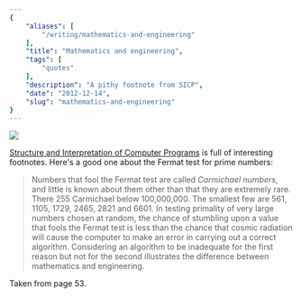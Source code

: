 ```yaml
---
{
    "aliases": [
        "/writing/mathematics-and-engineering"
    ],
    "title": "Mathematics and engineering",
    "tags": [
        "quotes"
    ],
    "description": "A pithy footnote from SICP",
    "date": "2012-12-14",
    "slug": "mathematics-and-engineering"
}
---
```



<img src="/images/bookcovers/9780262510875.jpg" class="align-right" />

[Structure and Interpretation of Computer
Programs](http://en.wikipedia.org/wiki/Structure_and_Interpretation_of_Computer_Programs)
is full of interesting footnotes. Here's a good one about the Fermat
test for prime numbers:

> Numbers that fool the Fermat test are called *Carmichael numbers*, and
> little is known about them other than that they are extremely rare.
> There 255 Carmichael below 100,000,000. The smallest few are 561,
> 1105, 1729, 2465, 2821 and 6601. In testing primality of very large
> numbers chosen at random, the chance of stumbling upon a value that
> fools the Fermat test is less than the chance that cosmic radiation
> will cause the computer to make an error in carrying out a correct
> algorithm. Considering an algorithm to be inadequate for the first
> reason but not for the second illustrates the difference between
> mathematics and engineering.

Taken from page 53.
